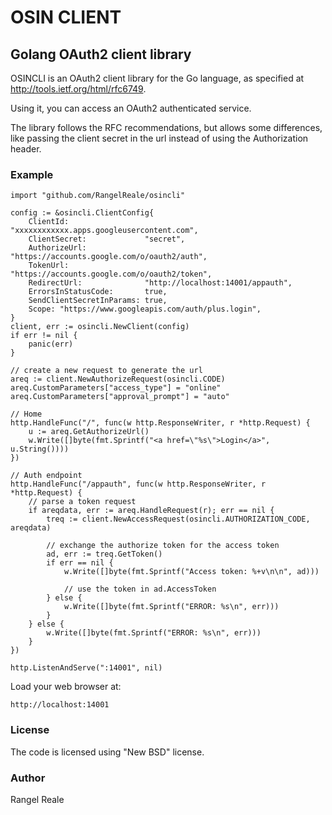 OSIN CLIENT
===========

Golang OAuth2 client library
----------------------------

OSINCLI is an OAuth2 client library for the Go language, as specified at
http://tools.ietf.org/html/rfc6749.

Using it, you can access an OAuth2 authenticated service.

The library follows the RFC recommendations, but allows some differences, like passing the client secret in the url instead of using the Authorization header.

### Example

    import "github.com/RangelReale/osincli"

    config := &osincli.ClientConfig{
        ClientId:                 "xxxxxxxxxxxx.apps.googleusercontent.com",
        ClientSecret:             "secret",
        AuthorizeUrl:             "https://accounts.google.com/o/oauth2/auth",
        TokenUrl:                 "https://accounts.google.com/o/oauth2/token",
        RedirectUrl:              "http://localhost:14001/appauth",
        ErrorsInStatusCode:       true,
        SendClientSecretInParams: true,
        Scope: "https://www.googleapis.com/auth/plus.login",
    }
    client, err := osincli.NewClient(config)
    if err != nil {
        panic(err)
    }

    // create a new request to generate the url
    areq := client.NewAuthorizeRequest(osincli.CODE)
    areq.CustomParameters["access_type"] = "online"
    areq.CustomParameters["approval_prompt"] = "auto"

    // Home
    http.HandleFunc("/", func(w http.ResponseWriter, r *http.Request) {
        u := areq.GetAuthorizeUrl()
        w.Write([]byte(fmt.Sprintf("<a href=\"%s\">Login</a>", u.String())))
    })

    // Auth endpoint
    http.HandleFunc("/appauth", func(w http.ResponseWriter, r *http.Request) {
        // parse a token request
        if areqdata, err := areq.HandleRequest(r); err == nil {
            treq := client.NewAccessRequest(osincli.AUTHORIZATION_CODE, areqdata)

            // exchange the authorize token for the access token
            ad, err := treq.GetToken()
            if err == nil {
                w.Write([]byte(fmt.Sprintf("Access token: %+v\n\n", ad)))
                
                // use the token in ad.AccessToken
            } else {
                w.Write([]byte(fmt.Sprintf("ERROR: %s\n", err)))
            }
        } else {
            w.Write([]byte(fmt.Sprintf("ERROR: %s\n", err)))
        }
    })

    http.ListenAndServe(":14001", nil)


Load your web browser at:

    http://localhost:14001

### License

The code is licensed using "New BSD" license.

### Author

Rangel Reale
